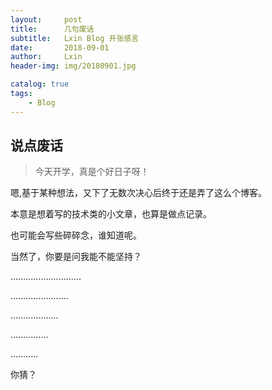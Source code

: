 ```yaml
---
layout:     post
title:      几句废话
subtitle:   Lxin Blog 开张感言
date:       2018-09-01
author:     Lxin
header-img: img/20180901.jpg

catalog: true
tags:
    - Blog
---
```


## 说点废话


> 今天开学，真是个好日子呀！


嗯,基于某种想法，又下了无数次决心后终于还是弄了这么个博客。

本意是想着写的技术类的小文章，也算是做点记录。

也可能会写些碎碎念，谁知道呢。

当然了，你要是问我能不能坚持？

............................

.......................

...................

...............

...........

你猜？
